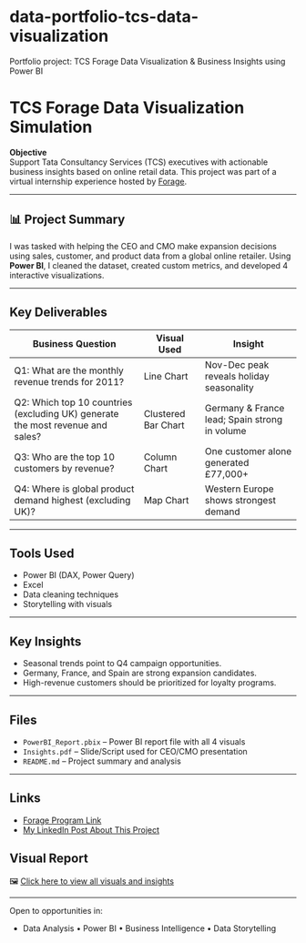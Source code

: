 # data-portfolio-tcs-data-visualization
Portfolio project: TCS Forage Data Visualization &amp; Business Insights using Power BI

# TCS Forage Data Visualization Simulation

**Objective**  
Support Tata Consultancy Services (TCS) executives with actionable business insights based on online retail data. This project was part of a virtual internship experience hosted by [Forage](https://www.theforage.com).

---

## 📊 Project Summary

I was tasked with helping the CEO and CMO make expansion decisions using sales, customer, and product data from a global online retailer. Using **Power BI**, I cleaned the dataset, created custom metrics, and developed 4 interactive visualizations.

---

## Key Deliverables

| Business Question | Visual Used | Insight |
|------------------|-------------|---------|
| Q1: What are the monthly revenue trends for 2011? | Line Chart | Nov-Dec peak reveals holiday seasonality |
| Q2: Which top 10 countries (excluding UK) generate the most revenue and sales? | Clustered Bar Chart | Germany & France lead; Spain strong in volume |
| Q3: Who are the top 10 customers by revenue? | Column Chart | One customer alone generated £77,000+ |
| Q4: Where is global product demand highest (excluding UK)? | Map Chart | Western Europe shows strongest demand |

---

##  Tools Used
- Power BI (DAX, Power Query)
- Excel
- Data cleaning techniques
- Storytelling with visuals

---

## Key Insights
- Seasonal trends point to Q4 campaign opportunities.
- Germany, France, and Spain are strong expansion candidates.
- High-revenue customers should be prioritized for loyalty programs.

---

## Files
- `PowerBI_Report.pbix` – Power BI report file with all 4 visuals
- `Insights.pdf` – Slide/Script used for CEO/CMO presentation
- `README.md` – Project summary and analysis

---

##  Links
- [Forage Program Link](https://www.theforage.com/virtual-internships/prototype/tata/consulting)  
- [My LinkedIn Post About This Project](#coming-soon)

 ##  Visual Report

🖼️ [Click here to view all visuals and insights](./Data_visualization_Creating_effective_visuals_Task2.pdf)


---

Open to opportunities in:
- Data Analysis • Power BI • Business Intelligence • Data Storytelling

